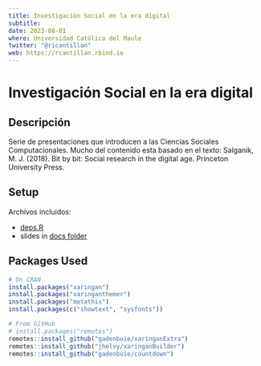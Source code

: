 ```yaml
---
title: Investigación Social en la era digital
subtitle: 
date: 2023-08-01
where: Universidad Católica del Maule
twitter: "@ricantillan"
web: https://rcantillan.rbind.io
---
```


# Investigación Social en la era digital

## Descripción 

Serie de presentaciones que introducen a las Ciencias Sociales Computacionales. 
Mucho del contenido esta basado en el texto: Salganik, M. J. (2018). Bit by bit: Social research in the digital age. Princeton University Press.

## Setup

Archivos incluidos:

- [deps.R](deps.R)
- slides in [docs folder](docs)

## Packages Used

```r
# On CRAN
install.packages("xaringan")
install.packages("xaringanthemer")
install.packages("metathis")
install.packages(c("showtext", "sysfonts"))

# From GitHub
# install.packages("remotes")
remotes::install_github("gadenbuie/xaringanExtra")
remotes::install_github("jhelvy/xaringanBuilder")
remotes::install_github("gadenbuie/countdown")
```
